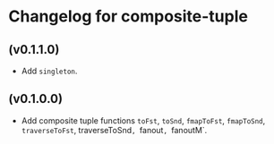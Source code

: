 # Changelog for composite-tuple

## (v0.1.1.0)

* Add `singleton`.

## (v0.1.0.0)

* Add composite tuple functions `toFst`, `toSnd`, `fmapToFst`, `fmapToSnd`, `traverseToFst`, traverseToSnd`, `fanout`, `fanoutM`.

